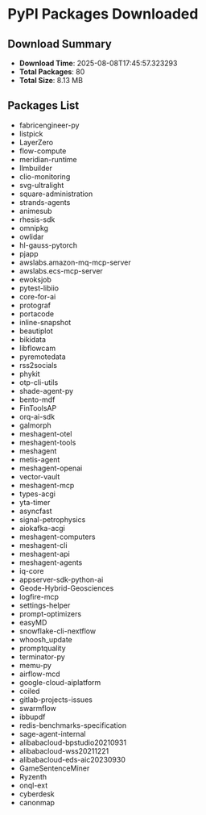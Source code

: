 # PyPI Packages Downloaded

## Download Summary
- **Download Time**: 2025-08-08T17:45:57.323293
- **Total Packages**: 80
- **Total Size**: 8.13 MB

## Packages List
- fabricengineer-py
- listpick
- LayerZero
- flow-compute
- meridian-runtime
- llmbuilder
- clio-monitoring
- svg-ultralight
- square-administration
- strands-agents
- animesub
- rhesis-sdk
- omnipkg
- owlidar
- hl-gauss-pytorch
- pjapp
- awslabs.amazon-mq-mcp-server
- awslabs.ecs-mcp-server
- ewoksjob
- pytest-libiio
- core-for-ai
- protograf
- portacode
- inline-snapshot
- beautiplot
- bikidata
- libflowcam
- pyremotedata
- rss2socials
- phykit
- otp-cli-utils
- shade-agent-py
- bento-mdf
- FinToolsAP
- orq-ai-sdk
- galmorph
- meshagent-otel
- meshagent-tools
- meshagent
- metis-agent
- meshagent-openai
- vector-vault
- meshagent-mcp
- types-acgi
- yta-timer
- asyncfast
- signal-petrophysics
- aiokafka-acgi
- meshagent-computers
- meshagent-cli
- meshagent-api
- meshagent-agents
- iq-core
- appserver-sdk-python-ai
- Geode-Hybrid-Geosciences
- logfire-mcp
- settings-helper
- prompt-optimizers
- easyMD
- snowflake-cli-nextflow
- whoosh_update
- promptquality
- terminator-py
- memu-py
- airflow-mcd
- google-cloud-aiplatform
- coiled
- gitlab-projects-issues
- swarmflow
- ibbupdf
- redis-benchmarks-specification
- sage-agent-internal
- alibabacloud-bpstudio20210931
- alibabacloud-wss20211221
- alibabacloud-eds-aic20230930
- GameSentenceMiner
- Ryzenth
- onql-ext
- cyberdesk
- canonmap
